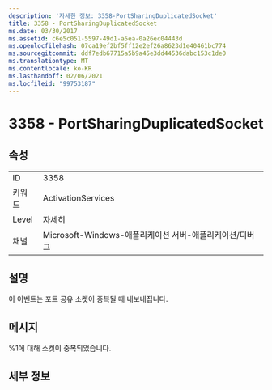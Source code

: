 ```yaml
---
description: '자세한 정보: 3358-PortSharingDuplicatedSocket'
title: 3358 - PortSharingDuplicatedSocket
ms.date: 03/30/2017
ms.assetid: c6e5c051-5597-49d1-a5ea-0a26ec04443d
ms.openlocfilehash: 07ca19ef2bf5ff12e2ef26a8623d1e40461bc774
ms.sourcegitcommit: ddf7edb67715a5b9a45e3dd44536dabc153c1de0
ms.translationtype: MT
ms.contentlocale: ko-KR
ms.lasthandoff: 02/06/2021
ms.locfileid: "99753187"
---
```

# <a name="3358---portsharingduplicatedsocket"></a>3358 - PortSharingDuplicatedSocket

## <a name="properties"></a>속성  
  
|||  
|-|-|  
|ID|3358|  
|키워드|ActivationServices|  
|Level|자세히|  
|채널|Microsoft-Windows-애플리케이션 서버-애플리케이션/디버그|  
  
## <a name="description"></a>설명  

 이 이벤트는 포트 공유 소켓이 중복될 때 내보내집니다.  
  
## <a name="message"></a>메시지  

 %1에 대해 소켓이 중복되었습니다.  
  
## <a name="details"></a>세부 정보
